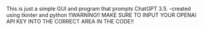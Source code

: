 This is just a simple GUI and program that prompts ChatGPT 3.5. 
-created using tkinter and python
!!WARNING!! 
MAKE SURE TO INPUT YOUR OPENAI API KEY INTO THE CORRECT AREA IN THE CODE!!
